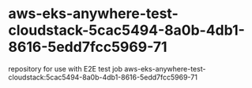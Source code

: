 # aws-eks-anywhere-test-cloudstack-5cac5494-8a0b-4db1-8616-5edd7fcc5969-71
repository for use with E2E test job aws-eks-anywhere-test-cloudstack:5cac5494-8a0b-4db1-8616-5edd7fcc5969-71
